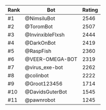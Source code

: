 Rank|Bot|Rating
---|---|---
#1|@NimsiluBot|2546
#2|@ToromBot|2507
#3|@InvinxibleFlxsh|2444
#4|@DarkOnBot|2419
#5|@RaspFish|2360
#6|@VEER-OMEGA-BOT|2319
#7|@virus_exe-bot|2262
#8|@colinbot|2222
#9|@Groot123456|1714
#10|@DavidsGuterBot|1545
#11|@pawnrobot|1245
